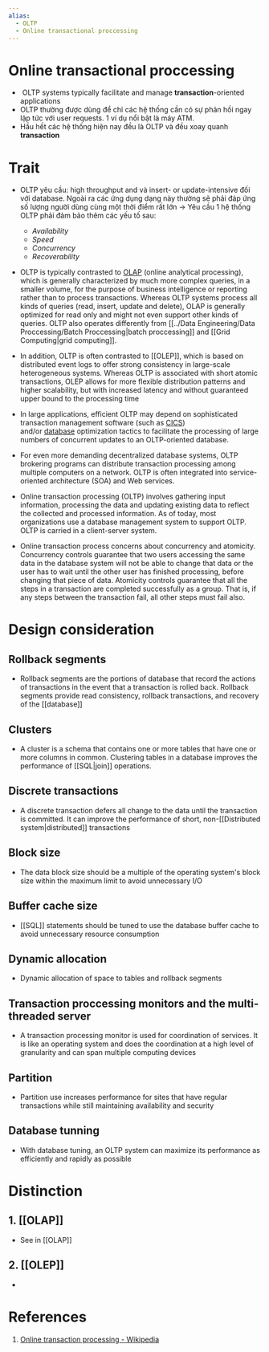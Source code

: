 ```yaml
---
alias:
  - OLTP
  - Online transactional proccessing
---
```


# Online transactional proccessing

-  OLTP systems typically facilitate and manage **transaction**-oriented applications
- OLTP thường được dùng để chỉ các hệ thống cần có sự phản hồi ngay lập tức với user requests. 1 ví dụ nổi bật là máy ATM.
- Hầu hết các hệ thống hiện nay đều là OLTP và đều xoay quanh **transaction**

# Trait
- OLTP yêu cầu: high throughput and và insert- or update-intensive đối với database. Ngoài ra các ứng dụng dạng này thường sẽ phải đáp ứng số lượng người dùng cùng một thời điểm rất lớn -> Yêu cầu 1 hệ thống OLTP phải đảm bảo thêm các yếu tố sau:

	- *Availability*
	- *Speed*
	- *Concurrency*
	- *Recoverability*

- OLTP is typically contrasted to [OLAP](https://en.wikipedia.org/wiki/Online_analytical_processing "Online analytical processing") (online analytical processing), which is generally characterized by much more complex queries, in a smaller volume, for the purpose of business intelligence or reporting rather than to process transactions. Whereas OLTP systems process all kinds of queries (read, insert, update and delete), OLAP is generally optimized for read only and might not even support other kinds of queries. OLTP also operates differently from [[../Data Engineering/Data Proccessing/Batch Proccessing|batch proccessing]] and [[Grid Computing|grid computing]].
- In addition, OLTP is often contrasted to [[OLEP]], which is based on distributed event logs to offer strong consistency in large-scale heterogeneous systems. Whereas OLTP is associated with short atomic transactions, OLEP allows for more flexible distribution patterns and higher scalability, but with increased latency and without guaranteed upper bound to the processing time
- In large applications, efficient OLTP may depend on sophisticated transaction management software (such as [CICS](https://en.wikipedia.org/wiki/CICS "CICS")) and/or [database](https://en.wikipedia.org/wiki/Database "Database") optimization tactics to facilitate the processing of large numbers of concurrent updates to an OLTP-oriented database.

- For even more demanding decentralized database systems, OLTP brokering programs can distribute transaction processing among multiple computers on a network. OLTP is often integrated into service-oriented architecture (SOA) and Web services.

- Online transaction processing (OLTP) involves gathering input information, processing the data and updating existing data to reflect the collected and processed information. As of today, most organizations use a database management system to support OLTP. OLTP is carried in a client-server system.
- Online transaction process concerns about concurrency and atomicity. Concurrency controls guarantee that two users accessing the same data in the database system will not be able to change that data or the user has to wait until the other user has finished processing, before changing that piece of data. Atomicity controls guarantee that all the steps in a transaction are completed successfully as a group. That is, if any steps between the transaction fail, all other steps must fail also.

# Design consideration

## Rollback segments
- Rollback segments are the portions of database that record the actions of transactions in the event that a transaction is rolled back. Rollback segments provide read consistency, rollback transactions, and recovery of the [[database]] 
## Clusters
- A cluster is a schema that contains one or more tables that have one or more columns in common. Clustering tables in a database improves the performance of [[SQL|join]] operations.
## Discrete transactions
- A discrete transaction defers all change to the data until the transaction is committed. It can improve the performance of short, non-[[Distributed system|distributed]] transactions
## Block size
- The data block size should be a multiple of the operating system's block size within the maximum limit to avoid unnecessary I/O
## Buffer cache size
 - [[SQL]] statements should be tuned to use the database buffer cache to avoid unnecessary resource consumption
## Dynamic allocation
- Dynamic allocation of space to tables and rollback segments
## Transaction proccessing monitors and the multi-threaded server
- A transaction processing monitor is used for coordination of services. It is like an operating system and does the coordination at a high level of granularity and can span multiple computing devices
## Partition
- Partition use increases performance for sites that have regular transactions while still maintaining availability and security
## Database tunning
- With database tuning, an OLTP system can maximize its performance as efficiently and rapidly as possible

# Distinction

## 1. [[OLAP]]
- See in [[OLAP]]

## 2. [[OLEP]]
- 
# References
1. [Online transaction processing - Wikipedia](https://en.wikipedia.org/wiki/Online_transaction_processing)
